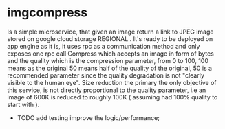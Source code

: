 # imgcompress

Is a simple microservice, that given an image return a link to JPEG image stored
on google cloud storage REGIONAL . It's ready to be deployed on app engine as it 
is, it uses rpc as a communication method and only exposes one rpc call Compress 
which accepts an image in form of bytes and the quality which is the compression 
parameter, from 0 to 100, 100 means as the original 50 means half of the quality 
of the original, 50 is a recommended parameter since the quality degradation is 
not "clearly visible to the human eye".
Size reduction the primary the only objective of this service, is not directly
proportional to the quality parameter, i.e an image of 600K is reduced to roughly
100K ( assuming had 100% quality to start with ).

- TODO
	add testing improve the logic/performance;
